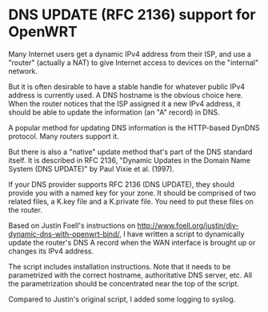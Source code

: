 # DNS UPDATE (RFC 2136) support for OpenWRT

Many Internet users get a dynamic IPv4 address from their ISP, and use
a "router" (actually a NAT) to give Internet access to devices on the
"internal" network.

But it is often desirable to have a stable handle for whatever public
IPv4 address is currently used.  A DNS hostname is the obvious choice
here.  When the router notices that the ISP assigned it a new IPv4
address, it should be able to update the information (an "A" record)
in DNS.

A popular method for updating DNS information is the HTTP-based DynDNS
protocol.  Many routers support it.

But there is also a "native" update method that's part of the DNS
standard itself.  It is described in RFC 2136, "Dynamic Updates in the
Domain Name System (DNS UPDATE)" by Paul Vixie et al. (1997).

If your DNS provider supports RFC 2136 (DNS UPDATE), they should
provide you with a named key for your zone.  It should be comprised of
two related files, a K<foo>.key file and a K<foo>.private file.  You
need to put these files on the router.

Based on Justin Foell's instructions on
http://www.foell.org/justin/diy-dynamic-dns-with-openwrt-bind/, I have
written a script to dynamically update the router's DNS A record when
the WAN interface is brought up or changes its IPv4 address.

The script includes installation instructions.  Note that it needs to
be parametrized with the correct hostname, authoritative DNS server,
etc.  All the parametrization should be concentrated near the top of
the script.

Compared to Justin's original script, I added some logging to syslog.
